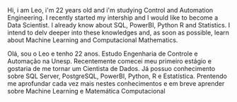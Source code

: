 Hi, i am Leo, i'm 22 years old and i'm studying Control and Automation Engineering. 
I recently started my intership and I would like to become a Data Scientist. I already know about SQL, PowerBI, Python R and Statistics. I intend to delv deeper into these knowledges and, as soon as possible, learn about Machine Learning and Computacional Mathematics.

Olá, sou o Leo e tenho 22 anos. Estudo Engenharia de Controle e Automação na Unesp.
Recentemente comecei meu primeiro estágio e gostaria de me tornar um Cientista de Dados. Já possuo conhecimento sobre SQL Server, PostgreSQL, PowerBI, Python, R e Estatística. Prentendo me aprofundar cada vez mais nestes conhecimentos e em breve aprender sobre Machine Learning e Matemática Computacional
